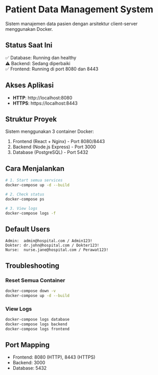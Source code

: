 # Patient Data Management System

Sistem manajemen data pasien dengan arsitektur client-server menggunakan Docker.

## Status Saat Ini

✅ Database: Running dan healthy  
⚠️ Backend: Sedang diperbaiki  
✅ Frontend: Running di port 8080 dan 8443

## Akses Aplikasi

- **HTTP**: http://localhost:8080
- **HTTPS**: https://localhost:8443

## Struktur Proyek

Sistem menggunakan 3 container Docker:
1. Frontend (React + Nginx) - Port 8080/8443
2. Backend (Node.js Express) - Port 3000
3. Database (PostgreSQL) - Port 5432

## Cara Menjalankan

```bash
# 1. Start semua services
docker-compose up -d --build

# 2. Check status
docker-compose ps

# 3. View logs
docker-compose logs -f
```

## Default Users

```
Admin:  admin@hospital.com / Admin123!
Dokter: dr.john@hospital.com / Dokter123!
Nurse:  nurse.jane@hospital.com / Perawat123!
```

## Troubleshooting

### Reset Semua Container
```bash
docker-compose down -v
docker-compose up -d --build
```

### View Logs
```bash
docker-compose logs database
docker-compose logs backend
docker-compose logs frontend
```

## Port Mapping

- Frontend: 8080 (HTTP), 8443 (HTTPS)
- Backend: 3000
- Database: 5432
